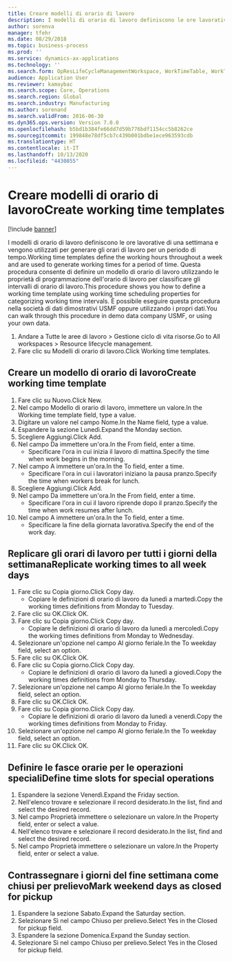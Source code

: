 ```yaml
---
title: Creare modelli di orario di lavoro
description: I modelli di orario di lavoro definiscono le ore lavorative di una settimana e vengono utilizzati per generare gli orari di lavoro per un periodo di tempo.
author: sorenva
manager: tfehr
ms.date: 08/29/2018
ms.topic: business-process
ms.prod: ''
ms.service: dynamics-ax-applications
ms.technology: ''
ms.search.form: OpResLifeCycleManagementWorkspace, WorkTimeTable, WorkTimeCopyDayDialog, WorkPeriodTemplate
audience: Application User
ms.reviewer: kamaybac
ms.search.scope: Core, Operations
ms.search.region: Global
ms.search.industry: Manufacturing
ms.author: sorenand
ms.search.validFrom: 2016-06-30
ms.dyn365.ops.version: Version 7.0.0
ms.openlocfilehash: b5bd1b384fe66dd7d59b776bdf1154cc5b8262ce
ms.sourcegitcommit: 199848e78df5cb7c439b001bdbe1ece963593cdb
ms.translationtype: HT
ms.contentlocale: it-IT
ms.lasthandoff: 10/13/2020
ms.locfileid: "4430855"
---
```

# <a name="create-working-time-templates"></a><span data-ttu-id="46ac6-103">Creare modelli di orario di lavoro</span><span class="sxs-lookup"><span data-stu-id="46ac6-103">Create working time templates</span></span>

[!include [banner](../../includes/banner.md)]

<span data-ttu-id="46ac6-104">I modelli di orario di lavoro definiscono le ore lavorative di una settimana e vengono utilizzati per generare gli orari di lavoro per un periodo di tempo.</span><span class="sxs-lookup"><span data-stu-id="46ac6-104">Working time templates define the working hours throughout a week and are used to generate working times for a period of time.</span></span> <span data-ttu-id="46ac6-105">Questa procedura consente di definire un modello di orario di lavoro utilizzando le proprietà di programmazione dell'orario di lavoro per classificare gli intervalli di orario di lavoro.</span><span class="sxs-lookup"><span data-stu-id="46ac6-105">This procedure shows you how to define a working time template using working time scheduling properties for categorizing working time intervals.</span></span> <span data-ttu-id="46ac6-106">È possibile eseguire questa procedura nella società di dati dimostrativi USMF oppure utilizzando i propri dati.</span><span class="sxs-lookup"><span data-stu-id="46ac6-106">You can walk through this procedure in demo data company USMF, or using your own data.</span></span>

1. <span data-ttu-id="46ac6-107">Andare a Tutte le aree di lavoro > Gestione ciclo di vita risorse.</span><span class="sxs-lookup"><span data-stu-id="46ac6-107">Go to All workspaces > Resource lifecycle management.</span></span>
2. <span data-ttu-id="46ac6-108">Fare clic su Modelli di orario di lavoro.</span><span class="sxs-lookup"><span data-stu-id="46ac6-108">Click Working time templates.</span></span>

## <a name="create-working-time-template"></a><span data-ttu-id="46ac6-109">Creare un modello di orario di lavoro</span><span class="sxs-lookup"><span data-stu-id="46ac6-109">Create working time template</span></span>
1. <span data-ttu-id="46ac6-110">Fare clic su Nuovo.</span><span class="sxs-lookup"><span data-stu-id="46ac6-110">Click New.</span></span>
2. <span data-ttu-id="46ac6-111">Nel campo Modello di orario di lavoro, immettere un valore.</span><span class="sxs-lookup"><span data-stu-id="46ac6-111">In the Working time template field, type a value.</span></span>
3. <span data-ttu-id="46ac6-112">Digitare un valore nel campo Nome.</span><span class="sxs-lookup"><span data-stu-id="46ac6-112">In the Name field, type a value.</span></span>
4. <span data-ttu-id="46ac6-113">Espandere la sezione Lunedì.</span><span class="sxs-lookup"><span data-stu-id="46ac6-113">Expand the Monday section.</span></span>
5. <span data-ttu-id="46ac6-114">Scegliere Aggiungi.</span><span class="sxs-lookup"><span data-stu-id="46ac6-114">Click Add.</span></span>
6. <span data-ttu-id="46ac6-115">Nel campo Da immettere un'ora.</span><span class="sxs-lookup"><span data-stu-id="46ac6-115">In the From field, enter a time.</span></span>
    * <span data-ttu-id="46ac6-116">Specificare l'ora in cui inizia il lavoro di mattina.</span><span class="sxs-lookup"><span data-stu-id="46ac6-116">Specify the time when work begins in the morning.</span></span>  
7. <span data-ttu-id="46ac6-117">Nel campo A immettere un'ora.</span><span class="sxs-lookup"><span data-stu-id="46ac6-117">In the To field, enter a time.</span></span>
    * <span data-ttu-id="46ac6-118">Specificare l'ora in cui i lavoratori iniziano la pausa pranzo.</span><span class="sxs-lookup"><span data-stu-id="46ac6-118">Specify the time when workers break for lunch.</span></span>  
8. <span data-ttu-id="46ac6-119">Scegliere Aggiungi.</span><span class="sxs-lookup"><span data-stu-id="46ac6-119">Click Add.</span></span>
9. <span data-ttu-id="46ac6-120">Nel campo Da immettere un'ora.</span><span class="sxs-lookup"><span data-stu-id="46ac6-120">In the From field, enter a time.</span></span>
    * <span data-ttu-id="46ac6-121">Specificare l'ora in cui il lavoro riprende dopo il pranzo.</span><span class="sxs-lookup"><span data-stu-id="46ac6-121">Specify the time when work resumes after lunch.</span></span>  
10. <span data-ttu-id="46ac6-122">Nel campo A immettere un'ora.</span><span class="sxs-lookup"><span data-stu-id="46ac6-122">In the To field, enter a time.</span></span>
    * <span data-ttu-id="46ac6-123">Specificare la fine della giornata lavorativa.</span><span class="sxs-lookup"><span data-stu-id="46ac6-123">Specify the end of the work day.</span></span>  

## <a name="replicate-working-times-to-all-week-days"></a><span data-ttu-id="46ac6-124">Replicare gli orari di lavoro per tutti i giorni della settimana</span><span class="sxs-lookup"><span data-stu-id="46ac6-124">Replicate working times to all week days</span></span>
1. <span data-ttu-id="46ac6-125">Fare clic su Copia giorno.</span><span class="sxs-lookup"><span data-stu-id="46ac6-125">Click Copy day.</span></span>
    * <span data-ttu-id="46ac6-126">Copiare le definizioni di orario di lavoro da lunedì a martedì.</span><span class="sxs-lookup"><span data-stu-id="46ac6-126">Copy the working times definitions from Monday to Tuesday.</span></span>  
2. <span data-ttu-id="46ac6-127">Fare clic su OK.</span><span class="sxs-lookup"><span data-stu-id="46ac6-127">Click OK.</span></span>
3. <span data-ttu-id="46ac6-128">Fare clic su Copia giorno.</span><span class="sxs-lookup"><span data-stu-id="46ac6-128">Click Copy day.</span></span>
    * <span data-ttu-id="46ac6-129">Copiare le definizioni di orario di lavoro da lunedì a mercoledì.</span><span class="sxs-lookup"><span data-stu-id="46ac6-129">Copy the working times definitions from Monday to Wednesday.</span></span>  
4. <span data-ttu-id="46ac6-130">Selezionare un'opzione nel campo Al giorno feriale.</span><span class="sxs-lookup"><span data-stu-id="46ac6-130">In the To weekday field, select an option.</span></span>
5. <span data-ttu-id="46ac6-131">Fare clic su OK.</span><span class="sxs-lookup"><span data-stu-id="46ac6-131">Click OK.</span></span>
6. <span data-ttu-id="46ac6-132">Fare clic su Copia giorno.</span><span class="sxs-lookup"><span data-stu-id="46ac6-132">Click Copy day.</span></span>
    * <span data-ttu-id="46ac6-133">Copiare le definizioni di orario di lavoro da lunedì a giovedì.</span><span class="sxs-lookup"><span data-stu-id="46ac6-133">Copy the working times definitions from Monday to Thursday.</span></span>  
7. <span data-ttu-id="46ac6-134">Selezionare un'opzione nel campo Al giorno feriale.</span><span class="sxs-lookup"><span data-stu-id="46ac6-134">In the To weekday field, select an option.</span></span>
8. <span data-ttu-id="46ac6-135">Fare clic su OK.</span><span class="sxs-lookup"><span data-stu-id="46ac6-135">Click OK.</span></span>
9. <span data-ttu-id="46ac6-136">Fare clic su Copia giorno.</span><span class="sxs-lookup"><span data-stu-id="46ac6-136">Click Copy day.</span></span>
    * <span data-ttu-id="46ac6-137">Copiare le definizioni di orario di lavoro da lunedì a venerdì.</span><span class="sxs-lookup"><span data-stu-id="46ac6-137">Copy the working times definitions from Monday to Friday.</span></span>  
10. <span data-ttu-id="46ac6-138">Selezionare un'opzione nel campo Al giorno feriale.</span><span class="sxs-lookup"><span data-stu-id="46ac6-138">In the To weekday field, select an option.</span></span>
11. <span data-ttu-id="46ac6-139">Fare clic su OK.</span><span class="sxs-lookup"><span data-stu-id="46ac6-139">Click OK.</span></span>

## <a name="define-time-slots-for-special-operations"></a><span data-ttu-id="46ac6-140">Definire le fasce orarie per le operazioni speciali</span><span class="sxs-lookup"><span data-stu-id="46ac6-140">Define time slots for special operations</span></span>
1. <span data-ttu-id="46ac6-141">Espandere la sezione Venerdì.</span><span class="sxs-lookup"><span data-stu-id="46ac6-141">Expand the Friday section.</span></span>
2. <span data-ttu-id="46ac6-142">Nell'elenco trovare e selezionare il record desiderato.</span><span class="sxs-lookup"><span data-stu-id="46ac6-142">In the list, find and select the desired record.</span></span>
3. <span data-ttu-id="46ac6-143">Nel campo Proprietà immettere o selezionare un valore.</span><span class="sxs-lookup"><span data-stu-id="46ac6-143">In the Property field, enter or select a value.</span></span>
4. <span data-ttu-id="46ac6-144">Nell'elenco trovare e selezionare il record desiderato.</span><span class="sxs-lookup"><span data-stu-id="46ac6-144">In the list, find and select the desired record.</span></span>
5. <span data-ttu-id="46ac6-145">Nel campo Proprietà immettere o selezionare un valore.</span><span class="sxs-lookup"><span data-stu-id="46ac6-145">In the Property field, enter or select a value.</span></span>

## <a name="mark-weekend-days-as-closed-for-pickup"></a><span data-ttu-id="46ac6-146">Contrassegnare i giorni del fine settimana come chiusi per prelievo</span><span class="sxs-lookup"><span data-stu-id="46ac6-146">Mark weekend days as closed for pickup</span></span>
1. <span data-ttu-id="46ac6-147">Espandere la sezione Sabato.</span><span class="sxs-lookup"><span data-stu-id="46ac6-147">Expand the Saturday section.</span></span>
2. <span data-ttu-id="46ac6-148">Selezionare Sì nel campo Chiuso per prelievo.</span><span class="sxs-lookup"><span data-stu-id="46ac6-148">Select Yes in the Closed for pickup field.</span></span>
3. <span data-ttu-id="46ac6-149">Espandere la sezione Domenica.</span><span class="sxs-lookup"><span data-stu-id="46ac6-149">Expand the Sunday section.</span></span>
4. <span data-ttu-id="46ac6-150">Selezionare Sì nel campo Chiuso per prelievo.</span><span class="sxs-lookup"><span data-stu-id="46ac6-150">Select Yes in the Closed for pickup field.</span></span>

